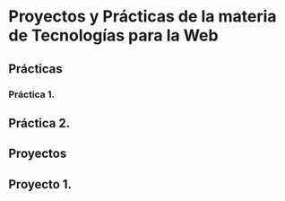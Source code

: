 # Proyectos y Prácticas de la materia de Tecnologías para la Web 
## Prácticas
### Práctica 1. 
## Práctica 2. 
## Proyectos
## Proyecto 1.
